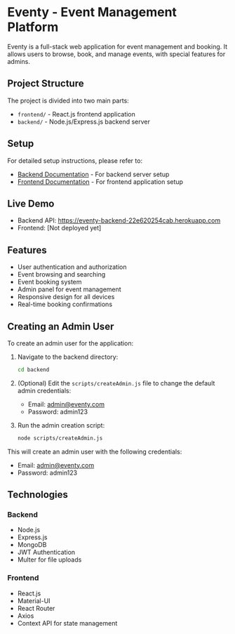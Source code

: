 # Eventy - Event Management Platform

Eventy is a full-stack web application for event management and booking. It allows users to browse, book, and manage events, with special features for admins.

## Project Structure

The project is divided into two main parts:

- `frontend/` - React.js frontend application
- `backend/` - Node.js/Express.js backend server

## Setup

For detailed setup instructions, please refer to:
- [Backend Documentation](./backend/README.md) - For backend server setup
- [Frontend Documentation](./frontend/README.md) - For frontend application setup

## Live Demo

- Backend API: https://eventy-backend-22e620254cab.herokuapp.com
- Frontend: [Not deployed yet]

## Features

- User authentication and authorization
- Event browsing and searching
- Event booking system
- Admin panel for event management
- Responsive design for all devices
- Real-time booking confirmations

## Creating an Admin User

To create an admin user for the application:

1. Navigate to the backend directory:
   ```bash
   cd backend
   ```

2. (Optional) Edit the `scripts/createAdmin.js` file to change the default admin credentials:
   - Email: admin@eventy.com
   - Password: admin123

3. Run the admin creation script:
   ```bash
   node scripts/createAdmin.js
   ```

This will create an admin user with the following credentials:
- Email: admin@eventy.com
- Password: admin123

## Technologies

### Backend
- Node.js
- Express.js
- MongoDB
- JWT Authentication
- Multer for file uploads

### Frontend
- React.js
- Material-UI
- React Router
- Axios
- Context API for state management 
